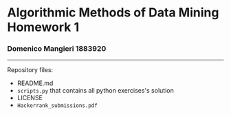 # Algorithmic Methods of Data Mining Homework 1
### Domenico Mangieri 1883920
---
Repository files:
* README.md
* `scripts.py` that contains all python exercises's solution
* LICENSE
* `Hackerrank_submissions.pdf`
